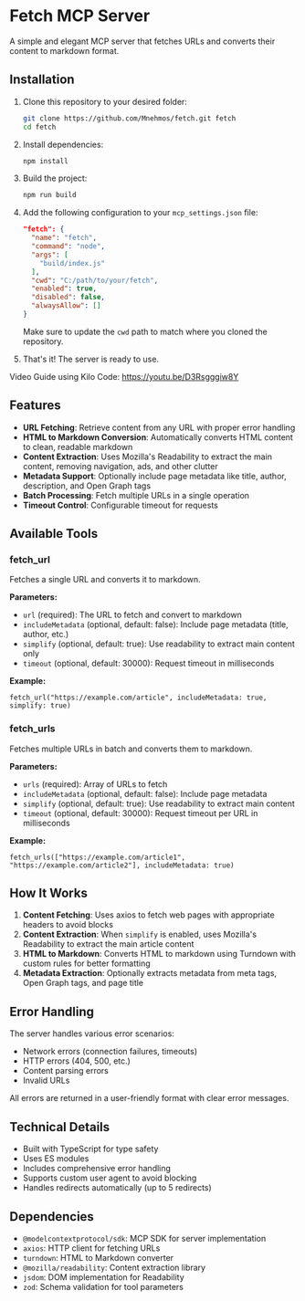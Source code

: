 # Fetch MCP Server

A simple and elegant MCP server that fetches URLs and converts their content to markdown format.

## Installation

1. Clone this repository to your desired folder:
   ```bash
   git clone https://github.com/Mnehmos/fetch.git fetch
   cd fetch
   ```

2. Install dependencies:
   ```bash
   npm install
   ```

3. Build the project:
   ```bash
   npm run build
   ```

4. Add the following configuration to your `mcp_settings.json` file:
   ```json
   "fetch": {
     "name": "fetch",
     "command": "node",
     "args": [
       "build/index.js"
     ],
     "cwd": "C:/path/to/your/fetch",
     "enabled": true,
     "disabled": false,
     "alwaysAllow": []
   }
   ```
   
   Make sure to update the `cwd` path to match where you cloned the repository.

5. That's it! The server is ready to use.

Video Guide using Kilo Code: https://youtu.be/D3Rsgggiw8Y

## Features

- **URL Fetching**: Retrieve content from any URL with proper error handling
- **HTML to Markdown Conversion**: Automatically converts HTML content to clean, readable markdown
- **Content Extraction**: Uses Mozilla's Readability to extract the main content, removing navigation, ads, and other clutter
- **Metadata Support**: Optionally include page metadata like title, author, description, and Open Graph tags
- **Batch Processing**: Fetch multiple URLs in a single operation
- **Timeout Control**: Configurable timeout for requests

## Available Tools

### fetch_url
Fetches a single URL and converts it to markdown.

**Parameters:**
- `url` (required): The URL to fetch and convert to markdown
- `includeMetadata` (optional, default: false): Include page metadata (title, author, etc.)
- `simplify` (optional, default: true): Use readability to extract main content only
- `timeout` (optional, default: 30000): Request timeout in milliseconds

**Example:**
```
fetch_url("https://example.com/article", includeMetadata: true, simplify: true)
```

### fetch_urls
Fetches multiple URLs in batch and converts them to markdown.

**Parameters:**
- `urls` (required): Array of URLs to fetch
- `includeMetadata` (optional, default: false): Include page metadata
- `simplify` (optional, default: true): Use readability to extract main content
- `timeout` (optional, default: 30000): Request timeout per URL in milliseconds

**Example:**
```
fetch_urls(["https://example.com/article1", "https://example.com/article2"], includeMetadata: true)
```

## How It Works

1. **Content Fetching**: Uses axios to fetch web pages with appropriate headers to avoid blocks
2. **Content Extraction**: When `simplify` is enabled, uses Mozilla's Readability to extract the main article content
3. **HTML to Markdown**: Converts HTML to markdown using Turndown with custom rules for better formatting
4. **Metadata Extraction**: Optionally extracts metadata from meta tags, Open Graph tags, and page title

## Error Handling

The server handles various error scenarios:
- Network errors (connection failures, timeouts)
- HTTP errors (404, 500, etc.)
- Content parsing errors
- Invalid URLs

All errors are returned in a user-friendly format with clear error messages.

## Technical Details

- Built with TypeScript for type safety
- Uses ES modules
- Includes comprehensive error handling
- Supports custom user agent to avoid blocking
- Handles redirects automatically (up to 5 redirects)

## Dependencies

- `@modelcontextprotocol/sdk`: MCP SDK for server implementation
- `axios`: HTTP client for fetching URLs
- `turndown`: HTML to Markdown converter
- `@mozilla/readability`: Content extraction library
- `jsdom`: DOM implementation for Readability
- `zod`: Schema validation for tool parameters
